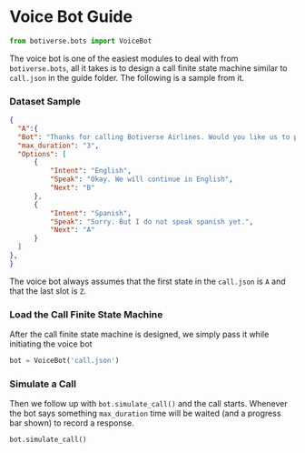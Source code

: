 # Voice Bot Guide


```python
from botiverse.bots import VoiceBot
```

The voice bot is one of the easiest modules to deal with from `botiverse.bots`, all it takes is to design a call finite state machine similar to `call.json` in the guide folder. The following is a sample from it.

### Dataset Sample

  ```json
{
    "A":{
    "Bot": "Thanks for calling Botiverse Airlines. Would you like us to proceed in English or Spanish?",
    "max_duration": "3",
    "Options": [
        {
            "Intent": "English",
            "Speak": "Okay. We will continue in English",
            "Next": "B"
        },
        {
            "Intent": "Spanish",
            "Speak": "Sorry. But I do not speak spanish yet.",
            "Next": "A"
        }
    ]
},
}
``` 

The voice bot always assumes that the first state in the `call.json` is `A` and that the last slot is `Z`.

### Load the Call Finite State Machine

After the call finite state machine is designed, we simply pass it while initiating the voice bot


```python
bot = VoiceBot('call.json')
```

### Simulate a Call

Then we follow up with `bot.simulate_call()` and the call starts. Whenever the bot says something `max_duration` time will be waited (and a progress bar shown) to record a response.


```python
bot.simulate_call()
```
